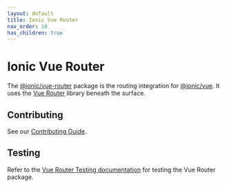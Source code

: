 ```yaml
---
layout: default
title: Ionic Vue Router
nav_order: 10
has_children: true
---
```


# Ionic Vue Router

The [@ionic/vue-router](https://www.npmjs.com/package/@ionic/vue-router) package is the routing integration for [@ionic/vue](https://www.npmjs.com/package/@ionic/vue). It uses the [Vue Router](https://router.vuejs.org/) library beneath the surface.

## Contributing

See our [Contributing Guide](/docs/CONTRIBUTING.md).

## Testing

Refer to the [Vue Router Testing documentation](./testing.md) for testing the Vue Router package.
